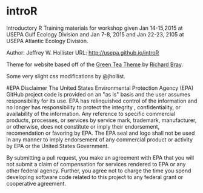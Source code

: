 introR
======

Introductory R Training materials for workshop given Jan 14-15,2015 at USEPA Gulf Ecology Division and Jan 7-8, 2015 and Jan 22-23, 2105 at USEPA Atlantic Ecology Division.

Author: Jeffrey W. Hollister
URL: http://usepa.github.io/introR

Theme for website based off of the [Green Tea Theme](http://jekyllthemes.org/themes/green-tea/) by [Richard Bray](http://richbray.me/frap/).  

Some very slight css modifications by @jhollist.

#EPA Disclaimer
The United States Environmental Protection Agency (EPA) GitHub project code is provided on an "as is" basis and the user assumes responsibility for its use. EPA has relinquished control of the information and no longer has responsibility to protect the integrity , confidentiality, or availability of the information. Any reference to specific commercial products, processes, or services by service mark, trademark, manufacturer, or otherwise, does not constitute or imply their endorsement, recomendation or favoring by EPA. The EPA seal and logo shall not be used in any manner to imply endorsement of any commercial product or activity by EPA or the United States Government.

By submitting a pull request, you make an agreement with EPA that you will not submit a claim of compensation for services rendered to EPA or any other federal agency.  Further, you agree not to charge the time you spend developing software code related to this project to any federal grant or cooperative agreement.
